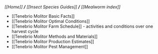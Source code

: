_[[Home]] **/** [[Insect Species Guides]] **/** [[Mealworm index]]_

* [[Tenebrio Molitor Basic Facts]]
* [[Tenebrio Molitor Optimal Conditions]]
* [[Tenebrio Molitor Farm Schedule]] - activities and conditions over one harvest cycle
* [[Tenebrio Molitor Methods and Materials]]
* [[Tenebrio Molitor Production Estimates]]
* [[Tenebrio Molitor Pest Management]]
